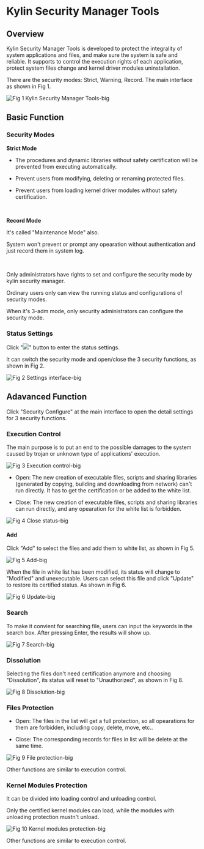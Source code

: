 # Kylin Security Manager Tools
## Overview
Kylin Security Manager Tools is developed to protect the integrality of system applications and files, and make sure the system is safe and reliable. It supports to control the execution rights of each application, protect system files change and kernel driver modules uninstallation. 

There are the security modes: Strict, Warning, Record. The main interface as shown in Fig 1.

![Fig 1 Kylin Security Manager Tools-big](image/1.png)
<br>

## Basic Function
### Security Modes
**Strict Mode**

- The procedures and dynamic libraries without safety certification will be prevented from executing automatically.

- Prevent users from modifying, deleting or renaming protected files.

- Prevent users from loading kernel driver modules without safety certification.

<br>

**Record Mode**

It's called "Maintenance Mode" also.

System won't prevent or prompt any opearation without authentication and just record them in system log.

<br>

Only administrators have rights to set and configure the security mode by kylin security manager.

Ordinary users only can view the running status and configurations of security modes. 

When it's 3-adm mode, only security administrators can configure the security mode.

### Status Settings
Click "![](image/icon1.png)" button to enter the status settings.

It can switch the security mode and open/close the 3 security functions, as shown in Fig 2.

![Fig 2 Settings interface-big](image/2.png)

## Adavanced Function
Click "Security Configure" at the main interface to open the detail settings for 3 security functions.

### Execution Control
The main purpose is to put an end to the possible damages to the system caused by trojan or unknown type of applications' execution.

![Fig 3 Execution control-big](image/3.png)

- Open: The new creation of executable files, scripts and sharing libraries (generated by copying, building and downloading from network) can't run directly. It has to get the certification or be added to the white list.

- Close: The new creation of executable files, scripts and sharing libraries can run directly, and any opearation for the white list is forbidden.

![Fig 4 Close status-big](image/4.png)

#### Add
Click "Add" to select the files and add them to white list, as shown in Fig 5.

![Fig 5 Add-big](image/5.png)

When the file in white list has been modified, its status will change to "Modified" and unexecutable. Users can select this file and click "Update" to restore its certified status. As shown in Fig 6.

![Fig 6 Update-big](image/6.png)

### Search
To make it convient for searching file, users can input the keywords in the search box. After pressing Enter, the results will show up.

![Fig 7 Search-big](image/7.png)

### Dissolution
Selecting the files don't need certification anymore and choosing "Dissolution", its status will reset to "Unauthorized", as shown in Fig 8.

![Fig 8 Dissolution-big](image/8.png)

### Files Protection
- Open: The files in the list will get a full protection, so all opearations for them are forbidden, including copy, delete, move, etc..

- Close: The corresponding records for files in list will be delete at the same time.

![Fig 9 File protection-big](image/9.png)

Other functions are similar to execution control.

### Kernel Modules Protection
It can be divided into loading control and unloading control.

Only the certified kernel modules can load, while the modules with unloading protection mustn't unload.

![Fig 10 Kernel modules protection-big](image/10.png)

Other functions are similar to execution control.
